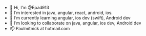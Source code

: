- 👋 Hi, I’m @Epad913
- 👀 I’m interested in java, angular, react, android, ios.
- 🌱 I’m currently learning angular, ios dev (swift), Android dev
- 💞️ I’m looking to collaborate on java, angular, ios dev, Android dev
- 📫 Paulmitnick at hotmail.com

<!---
Epad913/Epad913 is a ✨ special ✨ repository because its `README.md` (this file) appears on your GitHub profile.
You can click the Preview link to take a look at your changes.
--->

